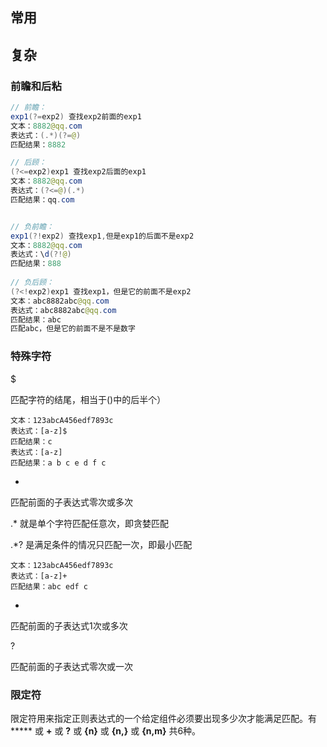## 常用



## 复杂

### 前瞻和后粘

```java
// 前瞻：
exp1(?=exp2) 查找exp2前面的exp1
文本：8882@qq.com
表达式：(.*)(?=@)
匹配结果：8882

// 后顾：
(?<=exp2)exp1 查找exp2后面的exp1
文本：8882@qq.com
表达式：(?<=@)(.*)
匹配结果：qq.com


// 负前瞻：
exp1(?!exp2) 查找exp1,但是exp1的后面不是exp2
文本：8882@qq.com
表达式：\d(?!@)
匹配结果：888
   
// 负后顾：
(?<!exp2)exp1 查找exp1，但是它的前面不是exp2
文本：abc8882abc@qq.com
表达式：abc8882abc@qq.com
匹配结果：abc
匹配abc，但是它的前面不是不是数字
```

### 特殊字符

$

匹配字符的结尾，相当于()中的后半个）

```
文本：123abcA456edf7893c
表达式：[a-z]$
匹配结果：c
表达式：[a-z]
匹配结果：a b c e d f c
```

*

匹配前面的子表达式零次或多次

 .* 就是单个字符匹配任意次，即贪婪匹配

 .*? 是满足条件的情况只匹配一次，即最小匹配

```shell
文本：123abcA456edf7893c
表达式：[a-z]+
匹配结果：abc edf c
```

+

匹配前面的子表达式1次或多次

?

 匹配前面的子表达式零次或一次

### 限定符

限定符用来指定正则表达式的一个给定组件必须要出现多少次才能满足匹配。有 ***** 或 **+** 或 **?** 或 **{n}** 或 **{n,}** 或 **{n,m}** 共6种。
